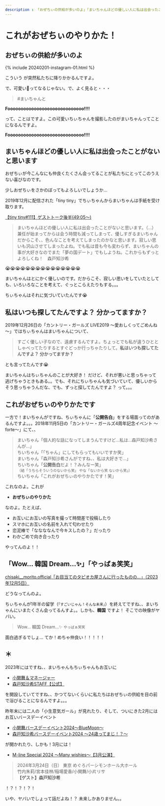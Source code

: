 ```yaml
---
description : 「おぜちぃの供給が多いのよ」「まいちゃんほどの優しい人に私は出会ったことがないと思います」「私はいつも探してたんですよ？ 分かってますか？」「Wow... 韓国 Dream...✨」「やっばぁ笑笑」
---
```


# これがおぜちぃのやりかた！

## おぜちぃの供給が多いのよ

{% include 20240201-instagram-01.html %}

こういう <i class="fa-lg fa-brands fa-instagram"></i> が突然私たちに降りかかるんですよ。

で、可愛い🥰ってなるじゃない。で、よく見ると・・・

> #まいちゃんと

**Fooooooooooooooooooooooooooooo!!!!**

って、ことはですよ。この可愛いちぃちゃんを撮影したのがまいちゃんってことになるんですよ。

**Fooooooooooooooooooooooooooooo!!!!**


## まいちゃんほどの優しい人に私は出会ったことがないと思います

おぜちぃが今こんなにも仲良くたくさん会ってることが私たちにとってこのうえない喜びなのです。

少しおぜちぃをさかのぼってもよろしいでしょうか…

2019年12月に配信された「tiny tiny」でちぃちゃんからまいちゃんは手紙を受け取ります。

[<i class="fa-lg fa-brands fa-instagram"></i> 【tiny tiny#111】ゲストトーク後半(49:05～)](https://www.youtube.com/watch?v=tWd2lFUEZZA&t=49m05s)

> まいちゃんほどの優しい人に私は出会ったことがないと思います。（…）兼任が始まってからは会う時間も減ってしまって、優しすぎるまいちゃんだからこそ、、色んなことを考えてしまったのかなと思います。寂しい思いも沢山させてしまったよね。でも私は昔も今も変わらず、まいちゃんの事が大好きなのでまた「夢の国デート」でもしようね。これからもずっとよろしくね！　森戸知沙希

😭😭😭😭😭😭😭😭😭😭😭😭😭😭😭

まいちゃんはとにかく優しいのです。だからこそ、寂しい思いをしていたとしても、いろいろなことを考えて、ぐっとこらえたりもする。。。

ちぃちゃんはそれに気づいていたんです😭

## 私はいつも探してたんですよ？ 分かってますか？

2019年12月26日の「カントリー・ガールズ LIVE2019 ～愛おしくってごめんね～」ではちぃちゃんはまいちゃんについて、

> すごく優しい子なので、遠慮するんですよ。ちょっとでも私が違うひととしゃべってたりするとすぐどっか行っちゃたりして。**私はいつも探してたんですよ？ 分かってますか？**

とも言ってたんです😭

まいちゃんはちぃちゃんのことが大好き！ だけど、それが悪いと思っちゃって逃げちゃうときもある。。でも、それにちぃちゃんも気づいていて、優しいからそう思っちゃうんだな、でも、ずっと探してたんですよ？ って。。。

## これがおぜちぃのやりかたです

一方で！まいちゃんがですね、ちぃちゃんに「**公開告白**」をする場面ってのがあるんですよ。。。2018年11月5日の「カントリー・ガールズ4周年記念イベント ～forte～」にて、、

> まいちゃん「個人的な話になってしまうんですけど…私は…森戸知沙希さんが…」<br> ちいちゃん「「ちゃん」にしてもらってもいいですか笑」<br> まいちゃん「森戸知沙希さんがですね、、私は大好きで…」<br> ちいちゃん「**公開告白**だよ！？みんなー笑」<br> <small>（結「うちらそういうのないから笑」 やな「ないから笑 ないから笑」）</small> <br> ちいちゃん「これがおぜちぃのやりかたです！笑」

これなのよ。これが

* **おぜちぃのやりかた**

なのよ。たとえば、

* お互いにお互いの写真を撮って時間差で投稿したり
* スマホにお互いの名前を入れて匂わせたり
* 恋泥棒で「ななななんで今キスしたの？」だったり
* わかごめで向き合ったり

やってんのよ！！

## 「Wow... 韓国 Dream...✨」「やっばぁ笑笑」

[<i class="fa-lg fa-brands fa-instagram"></i> chisaki__morito.official「お目当てのタピオカ屋さんに行ったものの…」（2023年12月5日）](https://www.instagram.com/reel/C0b3bQQJ9QL/)

どうなってんのよ。

ちぃちゃんが1年半の留学（<small>「すごいじゃん！そんな未来」</small>）を終えてですね、、まいちゃんにいまたくさん会ってるんすよ。。しかも、**韓国** ですよ！ そこでの映像がヤバい。

> Wow... 韓国 Dream...✨ <small>やっばぁ笑笑</small>

面白過ぎるでしょ… てか！めちゃ仲良い！！！！！

## ＊

2023年にはですね、、まいちゃんもちぃちゃんもお互いに

* [<i class="fa-lg fa-brands fa-square-x-twitter"></i> 小関舞＆マネージャー](https://twitter.com/ozeki_mai)
* [<i class="fa-lg fa-brands fa-square-x-twitter"></i> 森戸知沙希STAFF【公式】](https://twitter.com/moritochi_staff)

<i class="fa-lg fa-brands fa-square-x-twitter"></i> を開設していてですね、、かつてないくらいに私たちはおぜちぃの供給を目の前で浴びることになるんですよ。。。

昨年末には二人の「小生意気ガール」が見れたり、そして、ついにきた2月にはお互いバースデーイベント

* [小関舞バースデーイベント2024～BlueMoon～](https://www.up-fc.jp/m-line/news_Info.php?id=22858)
* [森戸知沙希バースデーイベント2024 ～24歳ってまじ！？～](https://www.up-fc.jp/m-line/news_Info.php?id=22989)

が開かれたり、しかも！3月には！

* [M-line Special 2024 ～Many wishies～【3月公演】](https://www.up-fc.jp/m-line/news_Info.php?id=23058)

> 2024年3月24日（日） 東京 めぐろパーシモンホール大ホール <br> 竹内朱莉/宮本佳林/稲場愛香/小関舞/小片リサ <br> **【ゲスト】森戸知沙希**

！？！？！？！

いや、ヤバいでしょって話だよね！？ 未来しかありません。。